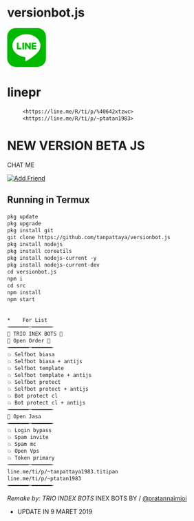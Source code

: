 #  versionbot.js
[![TrioPekokBots](line_sm.png?s=460&v=4)]( )
#  linepr          
         <https://line.me/R/ti/p/%40642xtzwc>
         <https://line.me/R/ti/p/~ptatan1983>
                  
# NEW VERSION BETA JS

 CHAT ME
 
<a href="https://line.me/R/ti/p/%40642xtzwc"><img height="36" border="0" alt="Add Friend" src="https://scdn.line-apps.com/n/line_add_friends/btn/en.png"></a>

## Running in Termux
```
pkg update
pkg upgrade
pkg install git
git clone https://github.com/tanpattaya/versionbot.js
pkg install nodejs
pkg install coreutils
pkg install nodejs-current -y
pkg install nodejs-current-dev
cd versionbot.js
npm i
cd src
npm install
npm start

     
*    For List
╼━━━━━━─━━━━━━╾
📌 TRIO INEX BOTS 📌
📌 Open Order 📌
╼━━━━━━─━━━━━━╾
💥 Selfbot biasa
💥 Selfbot biasa + antijs
💥 Selfbot template
💥 Selfbot template + antijs
💥 Selfbot protect
💥 Selfbot protect + antijs
💥 Bot protect cl
💥 Bot protect cl + antijs
╼━━━━━━─━━━━━━╾
📌 Open Jasa
╼━━━━━━─━━━━━━╾
💥 Login bypass
💥 Spam invite
💥 Spam mc
💥 Open Vps 
💥 Token primary 
╼━━━━━━─━━━━━━╾
line.me/ti/p/~tanpattaya1983.titipan
line.me/ti/p/~ptatan1983
╼━━━━━━─━━━━━━╾

```
*Remake by: TRIO INDEX BOTS*
INEX BOTS BY / [@pratannaimjoi](https://www.instagram.com/pratannaimjoi)
- UPDATE IN
9 MARET 2019
